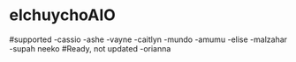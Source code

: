 # elchuychoAIO
#supported
-cassio
-ashe
-vayne
-caitlyn
-mundo
-amumu
-elise
-malzahar
-supah neeko
#Ready, not updated
-orianna
